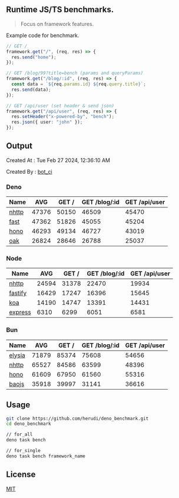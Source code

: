 ## Runtime JS/TS benchmarks.

> Focus on framework features.

Example code for benchmark.
```ts
// GET /
framework.get("/", (req, res) => {
  res.send("home");
});

// GET /blog/99?title=bench (params and queryParams)
framework.get("/blog/:id", (req, res) => {
  const data = `${req.params.id} ${req.query.title}`;
  res.send(data);
});

// GET /api/user (set header & send json)
framework.get("/api/user", (req, res) => {
  res.setHeader("x-powered-by", "bench");
  res.json({ user: "john" });
});
```

## Output
Created At : Tue Feb 27 2024, 12:36:10 AM

Created By : [bot_ci](https://github.com/herudi/deno_benchmarks/commits?author=github-actions%5Bbot%5D)


### Deno
|Name|AVG|GET /|GET /blog/:id|GET /api/user|
|----|----|----|----|----|
|[nhttp](https://github.com/nhttp/nhttp)|47376|50150|46509|45470|
|[fast](https://github.com/danteissaias/fast)|47362|51826|45055|45204|
|[hono](https://github.com/honojs/hono)|46293|49134|46727|43019|
|[oak](https://github.com/oakserver/oak)|26824|28646|26788|25037|
  


### Node
|Name|AVG|GET /|GET /blog/:id|GET /api/user|
|----|----|----|----|----|
|[nhttp](https://github.com/nhttp/nhttp)|24594|31378|22470|19934|
|[fastify](https://github.com/fastify/fastify)|16429|17247|16396|15645|
|[koa](https://github.com/koajs/koa)|14190|14747|13391|14431|
|[express](https://github.com/expressjs/express)|6310|6299|6051|6581|
  


### Bun
|Name|AVG|GET /|GET /blog/:id|GET /api/user|
|----|----|----|----|----|
|[elysia](https://github.com/elysiajs/elysia)|71879|85374|75608|54656|
|[nhttp](https://github.com/nhttp/nhttp)|65527|84586|63599|48396|
|[hono](https://github.com/honojs/hono)|61609|67950|61560|55316|
|[baojs](https://github.com/mattreid1/baojs)|35918|39997|31141|36616|
  



## Usage

```bash
git clone https://github.com/herudi/deno_benchmark.git
cd deno_benchmark

// for_all
deno task bench

// for_single
deno task bench framework_name
```

## License

[MIT](LICENSE)


